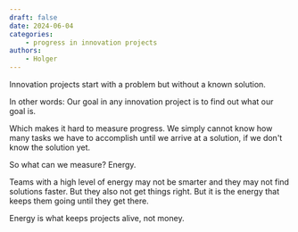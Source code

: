 ```yaml
---
draft: false
date: 2024-06-04
categories:
    - progress in innovation projects
authors:
    - Holger
---
```


Innovation projects start with a problem but without a known solution. 

In other words: Our goal in any innovation project is to find out what our goal is. 

Which makes it hard to measure progress. We simply cannot know how many tasks we have to accomplish until we arrive at a solution, if we don't know the solution yet.

So what can we measure? Energy.

Teams with a high level of energy may not be smarter and they may not find solutions faster. But they  also not get things right. But it is the energy that keeps them going until they get there.

Energy is what keeps projects alive, not money.